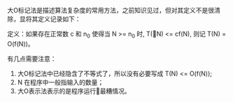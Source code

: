 大O标记法是描述算法复杂度的常用方法，之前知识见过，但对其定义不是很清除，显将其定义记录如下：   

定义：如果存在正常数 c 和 n<sub>0</sub> 使得当 N >= n<sub>0</sub> 时, T(N) <= cf(N), 则记 T(N) = O(f(N))。    

有几点需要注意：    

1. 大O标记法中已经隐含了不等式了，所以没有必要写成 T(N) <= O(f(N));   
2. N 在程序中一般指输入的数量；   
3. 大O表示法表示的是程序运行最糟情况。   
